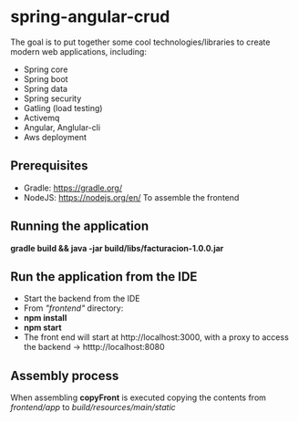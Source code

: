 spring-angular-crud
==============
The goal is to put together some cool technologies/libraries to create modern web applications, including:
- Spring core
- Spring boot
- Spring data
- Spring security
- Gatling (load testing)
- Activemq
- Angular, Anglular-cli
- Aws deployment

Prerequisites
--------------
- Gradle: https://gradle.org/
- NodeJS: https://nodejs.org/en/ To assemble the frontend

Running the application
--------------
 **gradle build && java -jar build/libs/facturacion-1.0.0.jar**


Run the application from the IDE
--------------
- Start the backend from the IDE
- From *"frontend"* directory:
- **npm install**
- **npm start**
- The front end will start at http://localhost:3000, with a proxy to access the backend -> htttp://localhost:8080


Assembly process
--------------
When assembling **copyFront** is executed copying the contents from *frontend/app* to *build/resources/main/static*
